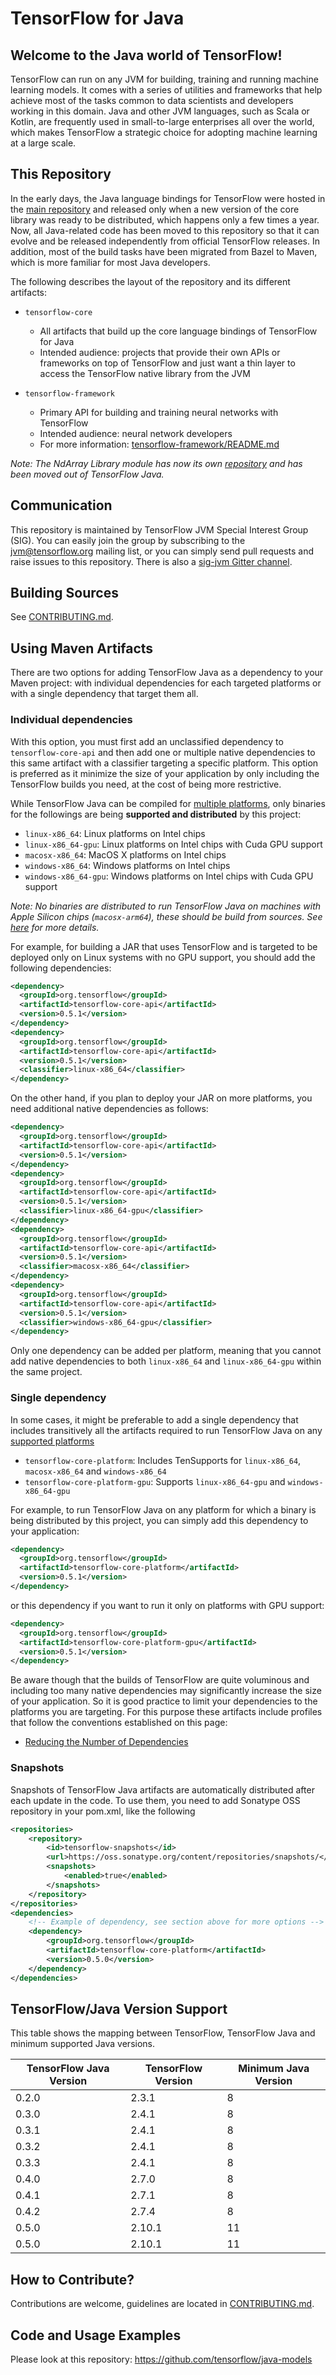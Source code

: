 # TensorFlow for Java

## Welcome to the Java world of TensorFlow!

TensorFlow can run on any JVM for building, training and running machine learning models. It comes with 
a series of utilities and frameworks that help achieve most of the tasks common to data scientists 
and developers working in this domain. Java and other JVM languages, such as Scala or Kotlin, are 
frequently used in small-to-large enterprises all over the world, which makes TensorFlow a strategic 
choice for adopting machine learning at a large scale.

## This Repository

In the early days, the Java language bindings for TensorFlow were hosted in the [main repository](https://github.com/tensorflow/tensorflow)
and released only when a new version of the core library was ready to be distributed, which happens only
a few times a year. Now, all Java-related code has been moved to this repository so that it can evolve and 
be released independently from official TensorFlow releases. In addition, most of the build tasks have been
migrated from Bazel to Maven, which is more familiar for most Java developers.

The following describes the layout of the repository and its different artifacts:

* `tensorflow-core`
  * All artifacts that build up the core language bindings of TensorFlow for Java
  * Intended audience: projects that provide their own APIs or frameworks on top of 
    TensorFlow and just want a thin layer to access the TensorFlow native library from the JVM
    
* `tensorflow-framework`
  * Primary API for building and training neural networks with TensorFlow
  * Intended audience: neural network developers
  * For more information: [tensorflow-framework/README.md](tensorflow-framework/README.md)

*Note: The NdArray Library module has now its own [repository](https://github.com/tensorflow/java-ndarray) and has been moved out of TensorFlow Java.*

## Communication

This repository is maintained by TensorFlow JVM Special Interest Group (SIG). You can easily join the group
by subscribing to the [jvm@tensorflow.org](https://groups.google.com/a/tensorflow.org/forum/#!forum/jvm)
mailing list, or you can simply send pull requests and raise issues to this repository.
There is also a [sig-jvm Gitter channel](https://gitter.im/tensorflow/sig-jvm).

## Building Sources

See [CONTRIBUTING.md](CONTRIBUTING.md#building).

## Using Maven Artifacts

There are two options for adding TensorFlow Java as a dependency to your Maven project: with individual dependencies 
for each targeted platforms or with a single dependency that target them all.

### Individual dependencies

With this option, you must first add an unclassified dependency to `tensorflow-core-api` and then add one or multiple
native dependencies to this same artifact with a classifier targeting a specific platform. This option is preferred as 
it minimize the size of your application by only including the TensorFlow builds you need, at the cost of being more 
restrictive. 

While TensorFlow Java can be compiled for [multiple platforms](https://github.com/tensorflow/java/blob/dc64755ee948c71f1321be27478828a51f1f3cf7/tensorflow-core/pom.xml#L54),
only binaries for the followings are being **supported and distributed** by this project:

- `linux-x86_64`: Linux platforms on Intel chips
- `linux-x86_64-gpu`: Linux platforms on Intel chips with Cuda GPU support
- `macosx-x86_64`: MacOS X platforms on Intel chips
- `windows-x86_64`: Windows platforms on Intel chips
- `windows-x86_64-gpu`: Windows platforms on Intel chips with Cuda GPU support

*Note: No binaries are distributed to run TensorFlow Java on machines with Apple Silicon chips (`macosx-arm64`), these 
should be build from sources. See [here](CONTRIBUTING.md#apple-silicon) for more details.*

For example, for building a JAR that uses TensorFlow and is targeted to be deployed only on Linux
systems with no GPU support, you should add the following dependencies:
```xml
<dependency>
  <groupId>org.tensorflow</groupId>
  <artifactId>tensorflow-core-api</artifactId>
  <version>0.5.1</version>
</dependency>
<dependency>
  <groupId>org.tensorflow</groupId>
  <artifactId>tensorflow-core-api</artifactId>
  <version>0.5.1</version>
  <classifier>linux-x86_64</classifier>
</dependency>
```

On the other hand, if you plan to deploy your JAR on more platforms, you need additional
native dependencies as follows:
```xml
<dependency>
  <groupId>org.tensorflow</groupId>
  <artifactId>tensorflow-core-api</artifactId>
  <version>0.5.1</version>
</dependency>
<dependency>
  <groupId>org.tensorflow</groupId>
  <artifactId>tensorflow-core-api</artifactId>
  <version>0.5.1</version>
  <classifier>linux-x86_64-gpu</classifier>
</dependency>
<dependency>
  <groupId>org.tensorflow</groupId>
  <artifactId>tensorflow-core-api</artifactId>
  <version>0.5.1</version>
  <classifier>macosx-x86_64</classifier>
</dependency>
<dependency>
  <groupId>org.tensorflow</groupId>
  <artifactId>tensorflow-core-api</artifactId>
  <version>0.5.1</version>
  <classifier>windows-x86_64-gpu</classifier>
</dependency>
```

Only one dependency can be added per platform, meaning that you cannot add native dependencies to both `linux-x86_64` and 
`linux-x86_64-gpu` within the same project.

### Single dependency

In some cases, it might be preferable to add a single dependency that includes transitively all the artifacts 
required to run TensorFlow Java on any [supported platforms](README.md#individual-dependencies)

- `tensorflow-core-platform`: Includes TenSupports for `linux-x86_64`, `macosx-x86_64` and `windows-x86_64`
- `tensorflow-core-platform-gpu`: Supports `linux-x86_64-gpu` and `windows-x86_64-gpu`

For example, to run TensorFlow Java on any platform for which a binary is being distributed by this project, you can 
simply add this dependency to your application:
```xml
<dependency>
  <groupId>org.tensorflow</groupId>
  <artifactId>tensorflow-core-platform</artifactId>
  <version>0.5.1</version>
</dependency>
```
or this dependency if you want to run it only on platforms with GPU support:
```xml
<dependency>
  <groupId>org.tensorflow</groupId>
  <artifactId>tensorflow-core-platform-gpu</artifactId>
  <version>0.5.1</version>
</dependency>
```

Be aware though that the builds of TensorFlow are quite voluminous and including too many native dependencies may
significantly increase the size of your application. So it is good practice to limit your dependencies to
the platforms you are targeting. For this purpose these artifacts include profiles that follow
the conventions established on this page:
* [Reducing the Number of Dependencies](https://github.com/bytedeco/javacpp-presets/wiki/Reducing-the-Number-of-Dependencies)

### Snapshots

Snapshots of TensorFlow Java artifacts are automatically distributed after each update in the code. To use them, you need
to add Sonatype OSS repository in your pom.xml, like the following

```xml
<repositories>
    <repository>
        <id>tensorflow-snapshots</id>
        <url>https://oss.sonatype.org/content/repositories/snapshots/</url>
        <snapshots>
            <enabled>true</enabled>
        </snapshots>
    </repository>
</repositories>
<dependencies>
    <!-- Example of dependency, see section above for more options -->
    <dependency>
        <groupId>org.tensorflow</groupId>
        <artifactId>tensorflow-core-platform</artifactId>
        <version>0.5.0</version>
    </dependency>
</dependencies>
```

## TensorFlow/Java Version Support

This table shows the mapping between TensorFlow, TensorFlow Java and minimum supported Java versions.

| TensorFlow Java Version  | TensorFlow Version | Minimum Java Version |
| ------------- | ------------- | --------------- |
| 0.2.0  | 2.3.1  | 8 |
| 0.3.0  | 2.4.1  | 8 |
| 0.3.1  | 2.4.1  | 8 |
| 0.3.2  | 2.4.1  | 8 |
| 0.3.3  | 2.4.1  | 8 |
| 0.4.0  | 2.7.0  | 8 |
| 0.4.1  | 2.7.1  | 8 |
| 0.4.2  | 2.7.4  | 8 |
| 0.5.0  | 2.10.1 | 11 |
| 0.5.0 | 2.10.1 | 11 |

## How to Contribute?

Contributions are welcome, guidelines are located in [CONTRIBUTING.md](CONTRIBUTING.md).

## Code and Usage Examples

Please look at this repository: https://github.com/tensorflow/java-models
